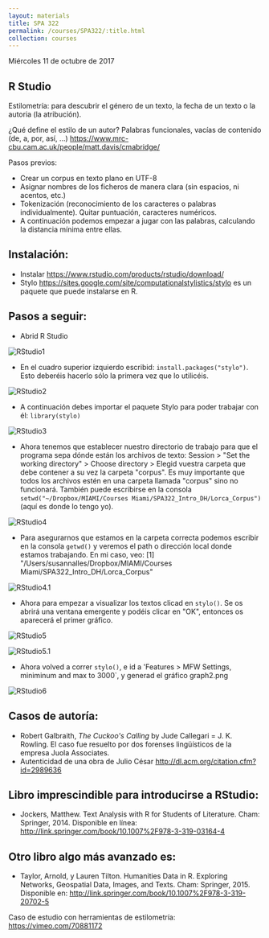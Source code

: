 ```yaml
---
layout: materials
title: SPA 322
permalink: /courses/SPA322/:title.html
collection: courses
---
```

Miércoles 11 de octubre de 2017

## R Studio 

Estilometría: para descubrir el género de un texto, la fecha de un texto o la autoria (la atribución). 

¿Qué define el estilo de un autor? 
Palabras funcionales, vacías de contenido (de, a, por, así, ...)
 <https://www.mrc-cbu.cam.ac.uk/people/matt.davis/cmabridge/>

Pasos previos: 

* Crear un corpus en texto plano en UTF-8
* Asignar nombres de los ficheros de manera clara (sin espacios, ni acentos, etc.)
* Tokenización (reconocimiento de los caracteres o palabras individualmente). Quitar puntuación, caracteres numéricos. 
* A continuación podemos empezar a jugar con las palabras, calculando la distancia mínima entre ellas. 

## Instalación: 
* Instalar <https://www.rstudio.com/products/rstudio/download/>
* Stylo <https://sites.google.com/site/computationalstylistics/stylo> es un paquete que puede instalarse en R. 

## Pasos a seguir:

* Abrid R Studio

![RStudio1](img/RStudio1.png) 

* En el cuadro superior izquierdo escribid: `install.packages("stylo")`. Esto deberéis hacerlo sólo la primera vez que lo utilicéis.

![RStudio2](img/RStudio2.png)

* A continuación debes importar el paquete Stylo para poder trabajar con él: `library(stylo)`

![RStudio3](img/RStudio3.png)

* Ahora tenemos que establecer nuestro directorio de trabajo para que el programa sepa dónde están los archivos de texto: Session > "Set the working directory" > Choose directory > Elegid vuestra carpeta que debe contener a su vez la carpeta "corpus". Es muy importante que todos los archivos estén en una carpeta llamada "corpus" sino no funcionará. También puede escribirse en la consola `setwd("~/Dropbox/MIAMI/Courses Miami/SPA322_Intro_DH/Lorca_Corpus")` (aquí es donde lo tengo yo).

![RStudio4](img/RStudio4.png)

* Para asegurarnos que estamos en la carpeta correcta podemos escribir en la consola `getwd()` y veremos el path o dirección local donde estamos trabajando. En mi caso, veo: [1] "/Users/susannalles/Dropbox/MIAMI/Courses Miami/SPA322_Intro_DH/Lorca_Corpus"

![RStudio4.1](img/RStudio4.1.png)

* Ahora para empezar a visualizar los textos clicad en `stylo()`. Se os abrirá una ventana emergente y podéis clicar en "OK", entonces os aparecerá el primer gráfico.

![RStudio5](img/RStudio5.png)

![RStudio5.1](img/RStudio5.1.png)

* Ahora volved a correr `stylo()`, e id a 'Features > MFW Settings, miniminum and max to 3000`, y generad el gráfico graph2.png

![RStudio6](img/RStudio6.png)

## Casos de autoría: 
- Robert Galbraith, *The Cuckoo's Calling* by Jude Callegari = J. K. Rowling. El caso fue resuelto por dos forenses lingüísticos de la empresa Juola Associates. 
- Autenticidad de una obra de Julio César <http://dl.acm.org/citation.cfm?id=2989636>


## Libro imprescindible para introducirse a RStudio: 
- Jockers, Matthew. Text Analysis with R for Students of Literature. Cham: Springer, 2014. Disponible en línea: <http://link.springer.com/book/10.1007%2F978-3-319-03164-4>## Otro libro algo más avanzado es:- Taylor, Arnold, y Lauren Tilton. Humanities Data in R. Exploring Networks, Geospatial Data, Images, and Texts. Cham: Springer, 2015. Disponible en: <http://link.springer.com/book/10.1007%2F978-3-319-20702-5>	 Caso de estudio con herramientas de estilometría: <https://vimeo.com/70881172>